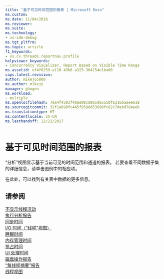 ```yaml
---
title: "基于可见时间范围的报表 | Microsoft Docs"
ms.custom: 
ms.date: 11/04/2016
ms.reviewer: 
ms.suite: 
ms.technology:
- vs-ide-debug
ms.tgt_pltfrm: 
ms.topic: article
f1_keywords:
- vs.cv.threads.reportnav.profile
helpviewer_keywords:
- Concurrency Visualizer, Report Based on Visible Time Range
ms.assetid: ef4f6259-a110-43b6-a325-364154e1ba00
caps.latest.revision: 
author: mikejo5000
ms.author: mikejo
manager: ghogen
ms.workload:
- multiple
ms.openlocfilehash: 7ea4f4593f40ae08cd865d65550f6316baaee618
ms.sourcegitcommit: 32f1a690fc445f9586d53698fc82c7debd784eeb
ms.translationtype: HT
ms.contentlocale: zh-CN
ms.lasthandoff: 12/22/2017
---
```

# <a name="report-based-on-visible-time-range"></a>基于可见时间范围的报表
“分析”视图显示基于当前可见的时间范围和通道的报表。 若要查看不同数据子集的详细信息，请单击图例中的相应项。  
  
 在此处，可以找到有关表中数据的更多信息。  
  
## <a name="see-also"></a>请参阅  
 [不显示线程活动](../profiling/no-thread-activity-to-show-threads-view.md)   
 [执行分析报告](../profiling/execution-profile-report.md)   
 [同步时间](../profiling/synchronization-time.md)   
 [I/O 时间（“线程”视图）](../profiling/i-o-time-threads-view.md)   
 [睡眠时间](../profiling/sleep-time.md)   
 [内存管理时间](../profiling/memory-management-time.md)   
 [抢占时间](../profiling/preemption-time.md)   
 [UI 处理时间](../profiling/ui-processing-time.md)   
 [磁盘操作报告](../profiling/disk-operations-report-threads-view.md)   
 [“每线程摘要”报告](../profiling/per-thread-summary-report.md)   
 [线程视图](../profiling/threads-view-parallel-performance.md)